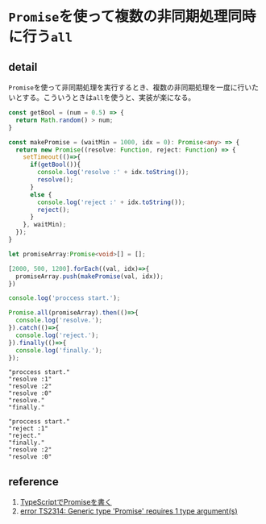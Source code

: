 # `Promise`を使って複数の非同期処理同時に行う`all`

## detail

`Promise`を使って非同期処理を実行するとき、複数の非同期処理を一度に行いたいとする。こういうときは`all`を使うと、実装が楽になる。

```typescript
const getBool = (num = 0.5) => {
  return Math.random() > num;
}

const makePromise = (waitMin = 1000, idx = 0): Promise<any> => {
  return new Promise((resolve: Function, reject: Function) => {
    setTimeout(()=>{
      if(getBool()){
        console.log('resolve :' + idx.toString());
        resolve();
      }
      else {
        console.log('reject :' + idx.toString());
        reject();
      }      
    }, waitMin);
  });
}

let promiseArray:Promise<void>[] = [];

[2000, 500, 1200].forEach((val, idx)=>{
  promiseArray.push(makePromise(val, idx));
})

console.log('proccess start.');

Promise.all(promiseArray).then(()=>{
  console.log('resolve.');
}).catch(()=>{
  console.log('reject.');
}).finally(()=>{
  console.log('finally.');
});

```

```console
"proccess start." 
"resolve :1" 
"resolve :2" 
"resolve :0" 
"resolve." 
"finally." 
```

```console
"proccess start." 
"reject :1" 
"reject." 
"finally." 
"resolve :2" 
"resolve :0" 
```

## reference

1. [TypeScriptでPromiseを書く](https://osamtimizer.hatenablog.com/entry/2018/06/22/121235)
1. [error TS2314: Generic type 'Promise<T>' requires 1 type argument(s)](https://stackoverflow.com/questions/39781618/error-ts2314-generic-type-promiset-requires-1-type-arguments)
